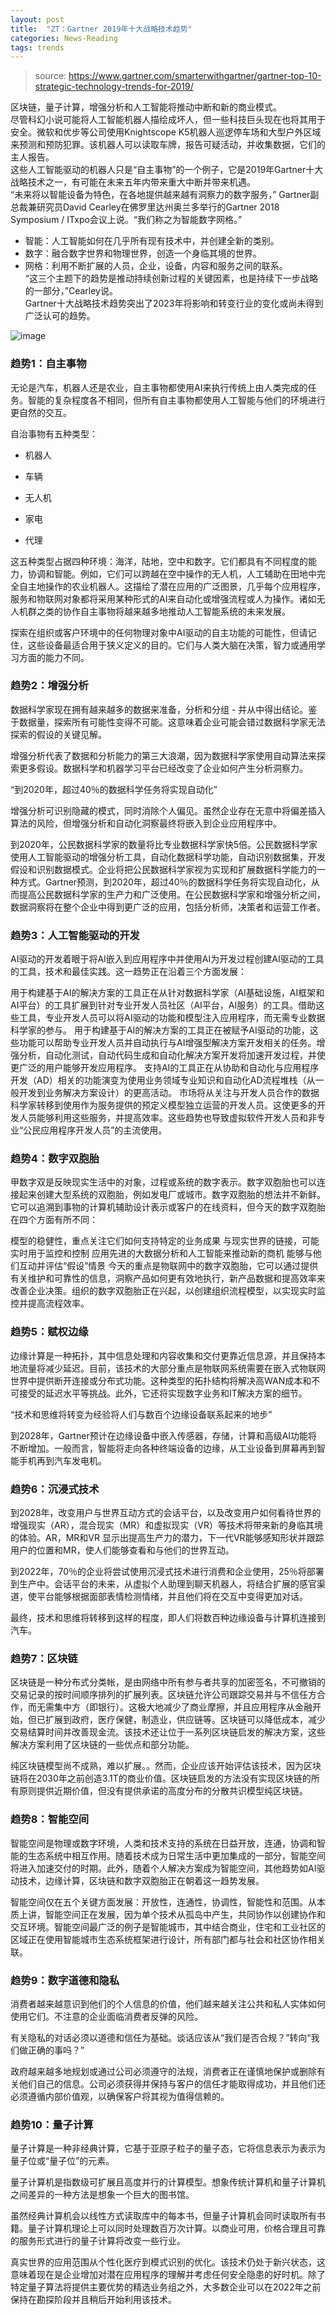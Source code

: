 ```yaml
---
layout: post
title:  "ZT：Gartner 2019年十大战略技术趋势"
categories: News-Reading
tags: trends
---
```


> source: https://www.gartner.com/smarterwithgartner/gartner-top-10-strategic-technology-trends-for-2019/

区块链，量子计算，增强分析和人工智能将推动中断和新的商业模式。  
尽管科幻小说可能将人工智能机器人描绘成坏人，但一些科技巨头现在也将其用于安全。微软和优步等公司使用Knightscope K5机器人巡逻停车场和大型户外区域来预测和预防犯罪。该机器人可以读取车牌，报告可疑活动，并收集数据，它们的主人报告。  
这些人工智能驱动的机器人只是“自主事物”的一个例子，它是2019年Gartner十大战略技术之一，有可能在未来五年内带来重大中断并带来机遇。  
“未来将以智能设备为特色，在各地提供越来越有洞察力的数字服务，” Gartner副总裁兼研究员David Cearley在佛罗里达州奥兰多举行的Gartner 2018 Symposium / ITxpo会议上说。“我们称之为智能数字网格。”  

* 智能：人工智能如何在几乎所有现有技术中，并创建全新的类别。
* 数字：融合数字世界和物理世界，创造一个身临其境的世界。
* 网格：利用不断扩展的人员，企业，设备，内容和服务之间的联系。  
“这三个主题下的趋势是推动持续创新过程的关键因素，也是持续下一步战略的一部分，”Cearley说。  
Gartner十大战略技术趋势突出了2023年将影响和转变行业的变化或尚未得到广泛认可的趋势。   
<!-- more -->
![image](https://imxuemei.github.io/img/PR_499538_Top_10_Technology_Trends_for_2019_Infographic.png)
### 趋势1：自主事物
无论是汽车，机器人还是农业，自主事物都使用AI来执行传统上由人类完成的任务。智能的复杂程度各不相同，但所有自主事物都使用人工智能与他们的环境进行更自然的交互。

自治事物有五种类型：

- 机器人

- 车辆
- 无人机
- 家电
- 代理

这五种类型占据四种环境：海洋，陆地，空中和数字。它们都具有不同程度的能力，协调和智能。例如，它们可以跨越在空中操作的无人机，人工辅助在田地中完全自主地操作的农业机器人。这描绘了潜在应用的广泛图景，几乎每个应用程序，服务和物联网对象都将采用某种形式的AI来自动化或增强流程或人为操作。诸如无人机群之类的协作自主事物将越来越多地推动人工智能系统的未来发展。

探索在组织或客户环境中的任何物理对象中AI驱动的自主功能的可能性，但请记住，这些设备最适合用于狭义定义的目的。它们与人类大脑在决策，智力或通用学习方面的能力不同。

### 趋势2：增强分析
数据科学家现在拥有越来越多的数据来准备，分析和分组 - 并从中得出结论。鉴于数据量，探索所有可能性变得不可能。这意味着企业可能会错过数据科学家无法探索的假设的关键见解。

增强分析代表了数据和分析能力的第三大浪潮，因为数据科学家使用自动算法来探索更多假设。数据科学和机器学习平台已经改变了企业如何产生分析洞察力。

“到2020年，超过40％的数据科学任务将实现自动化”

增强分析可识别隐藏的模式，同时消除个人偏见。虽然企业存在无意中将偏差插入算法的风险，但增强分析和自动化洞察最终将嵌入到企业应用程序中。

到2020年，公民数据科学家的数量将比专业数据科学家快5倍。公民数据科学家使用人工智能驱动的增强分析工具，自动化数据科学功能，自动识别数据集，开发假设和识别数据模式。企业将把公民数据科学家视为实现和扩展数据科学能力的一种方式。Gartner预测，到2020年，超过40％的数据科学任务将实现自动化，从而提高公民数据科学家的生产力和广泛使用。在公民数据科学家和增强分析之间，数据洞察将在整个企业中得到更广泛的应用，包括分析师，决策者和运营工作者。

### 趋势3：人工智能驱动的开发
AI驱动的开发着眼于将AI嵌入到应用程序中并使用AI为开发过程创建AI驱动的工具的工具，技术和最佳实践。这一趋势正在沿着三个方面发展：

用于构建基于AI的解决方案的工具正在从针对数据科学家（AI基础设施，AI框架和AI平台）的工具扩展到针对专业开发人员社区（AI平台，AI服务）的工具。借助这些工具，专业开发人员可以将AI驱动的功能和模型注入应用程序，而无需专业数据科学家的参与。
用于构建基于AI的解决方案的工具正在被赋予AI驱动的功能，这些功能可以帮助专业开发人员并自动执行与AI增强型解决方案开发相关的任务。增强分析，自动化测试，自动代码生成和自动化解决方案开发将加速开发过程，并使更广泛的用户能够开发应用程序。
支持AI的工具正在从协助和自动化与应用程序开发（AD）相关的功能演变为使用业务领域专业知识和自动化AD流程堆栈（从一般开发到业务解决方案设计）的更高活动。
市场将从关注与开发人员合作的数据科学家转移到使用作为服务提供的预定义模型独立运营的开发人员。这使更多的开发人员能够利用这些服务，并提高效率。这些趋势也导致虚拟软件开发人员和非专业“公民应用程序开发人员”的主流使用。

### 趋势4：数字双胞胎
甲数字双是反映现实生活中的对象，过程或系统的数字表示。数字双胞胎也可以连接起来创建大型系统的双胞胎，例如发电厂或城市。数字双胞胎的想法并不新鲜。它可以追溯到事物的计算机辅助设计表示或客户的在线资料，但今天的数字双胞胎在四个方面有所不同：

模型的稳健性，重点关注它们如何支持特定的业务成果
与现实世界的链接，可能实时用于监控和控制
应用先进的大数据分析和人工智能来推动新的商机
能够与他们互动并评估“假设”情景
今天的重点是物联网中的数字双胞胎，它可以通过提供有关维护和可靠性的信息，洞察产品如何更有效地执行，新产品数据和提高效率来改善企业决策。组织的数字双胞胎正在兴起，以创建组织流程模型，以实现实时监控并提高流程效率。

### 趋势5：赋权边缘
边缘计算是一种拓扑，其中信息处理和内容收集和交付更靠近信息源，并且保持本地流量将减少延迟。目前，该技术的大部分重点是物联网系统需要在嵌入式物联网世界中提供断开连接或分布式功能。这种类型的拓扑结构将解决高WAN成本和不可接受的延迟水平等挑战。此外，它还将实现数字业务和IT解决方案的细节。

“技术和思维将转变为经验将人们与数百个边缘设备联系起来的地步”

到2028年，Gartner预计在边缘设备中嵌入传感器，存储，计算和高级AI功能将不断增加。一般而言，智能将走向各种终端设备的边缘，从工业设备到屏幕再到智能手机再到汽车发电机。
### 趋势6：沉浸式技术
到2028年，改变用户与世界互动方式的会话平台，以及改变用户如何看待世界的增强现实（AR），混合现实（MR）和虚拟现实（VR）等技术将带来新的身临其境的体验。AR，MR和VR 显示出提高生产力的潜力，下一代VR能够感知形状并跟踪用户的位置和MR，使人们能够查看和与他们的世界互动。 

到2022年，70％的企业将尝试使用沉浸式技术进行消费和企业使用，25％将部署到生产中。会话平台的未来，从虚拟个人助理到聊天机器人，将结合扩展的感官渠道，使平台能够根据面部表情检测情绪，并且他们将在交互中变得更加对话。

最终，技术和思维将转移到这样的程度，即人们将数百种边缘设备与计算机连接到汽车。

### 趋势7：区块链
区块链是一种分布式分类帐，是由网络中所有参与者共享的加密签名，不可撤销的交易记录的按时间顺序排列的扩展列表。区块链允许公司跟踪交易并与不信任方合作，而无需集中方（即银行）。这极大地减少了商业摩擦，并且应用程序从金融开始，但已扩展到政府，医疗保健，制造业，供应链等。区块链可以降低成本，减少交易结算时间并改善现金流。该技术还让位于一系列区块链启发的解决方案，这些解决方案利用了区块链的一些优点和部分功能。

纯区块链模型尚不成熟，难以扩展。。然而，企业应该开始评估该技术，因为区块链将在2030年之前创造3.1T的商业价值。区块链启发的方法没有实现区块链的所有原则提供近期价值，但没有提供承诺的高度分布的分散共识模型纯区块链。

### 趋势8：智能空间
智能空间是物理或数字环境，人类和技术支持的系统在日益开放，连通，协调和智能的生态系统中相互作用。随着技术成为日常生活中更加集成的一部分，智能空间将进入加速交付的时期。此外，随着个人解决方案成为智能空间，其他趋势如AI驱动技术，边缘计算，区块链和数字双胞胎正在朝着这一趋势发展。

智能空间仅在五个关键方面发展：开放性，连通性，协调性，智能性和范围。从本质上讲，智能空间正在发展，因为单个技术从孤岛中产生，共同协作以创建协作和交互环境。智能空间最广泛的例子是智能城市，其中结合商业，住宅和工业社区的区域正在使用智能城市生态系统框架进行设计，所有部门都与社会和社区协作相关联。

### 趋势9：数字道德和隐私
消费者越来越意识到他们的个人信息的价值，他们越来越关注公共和私人实体如何使用它们。不注意的企业面临消费者反弹的风险。

有关隐私的对话必须以道德和信任为基础。谈话应该从“我们是否合规？”转向“我们做正确的事吗？”

政府越来越多地规划或通过公司必须遵守的法规，消费者正在谨慎地保护或删除有关他们自己的信息。公司必须获得并保持与客户的信任才能取得成功，并且他们还必须遵循内部价值观，以确保客户将其视为值得信赖的。

### 趋势10：量子计算
量子计算是一种非经典计算，它基于亚原子粒子的量子态，它将信息表示为表示为量子位或“量子位”的元素。

量子计算机是指数级可扩展且高度并行的计算模型。想象传统计算机和量子计算机之间差异的一种方法是想象一个巨大的图书馆。

虽然经典计算机会以线性方式读取库中的每本书，但量子计算机会同时读取所有书籍。量子计算机理论上可以同时处理数百万次计算。以商业可用，价格合理且可靠的服务形式进行的量子计算将改变一些行业。 

真实世界的应用范围从个性化医疗到模式识别的优化。该技术仍处于新兴状态，这意味着现在是企业增加对潜在应用程序的理解并考虑任何安全隐患的好时机。除了特定量子算法将提供主要优势的精选业务组之外，大多数企业可以在2022年之前保持在勘探阶段并且稍后开始利用该技术。
